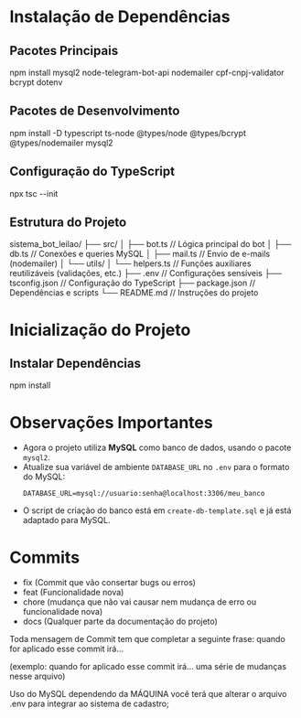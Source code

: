 # Instalação de Dependências

## Pacotes Principais
npm install mysql2 node-telegram-bot-api nodemailer cpf-cnpj-validator bcrypt dotenv

## Pacotes de Desenvolvimento
npm install -D typescript ts-node @types/node @types/bcrypt @types/nodemailer mysql2

## Configuração do TypeScript
npx tsc --init


## Estrutura do Projeto

sistema_bot_leilao/
├── src/
│   ├── bot.ts                 // Lógica principal do bot
│   ├── db.ts                  // Conexões e queries MySQL
│   ├── mail.ts                // Envio de e-mails (nodemailer)
│   └── utils/
│       └── helpers.ts         // Funções auxiliares reutilizáveis (validações, etc.)
├── .env                       // Configurações sensíveis
├── tsconfig.json             // Configuração do TypeScript
├── package.json              // Dependências e scripts
└── README.md                 // Instruções do projeto


# Inicialização do Projeto
## Instalar Dependências
npm install


# Observações Importantes

- Agora o projeto utiliza **MySQL** como banco de dados, usando o pacote `mysql2`.
- Atualize sua variável de ambiente `DATABASE_URL` no `.env` para o formato do MySQL:
  ```
  DATABASE_URL=mysql://usuario:senha@localhost:3306/meu_banco
  ```
- O script de criação do banco está em `create-db-template.sql` e já está adaptado para MySQL.

# Commits

- fix (Commit que vão consertar bugs ou erros)
- feat (Funcionalidade nova)
- chore (mudança que não vai causar nem mudança de erro ou funcionalidade nova)
- docs (Qualquer parte da documentação do projeto)

Toda mensagem de Commit tem que completar a seguinte frase: quando for aplicado esse commit irá...

(exemplo: quando for aplicado esse commit irá... uma série de mudanças nesse arquivo)




Uso do MySQL dependendo da MÁQUINA você terá que alterar o arquivo .env para integrar ao sistema de cadastro;
